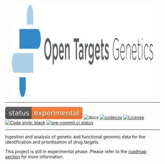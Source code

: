 
<p align="center">
  <img width="460" height="300" src="assets/Open_Targets_Genetics_Portal_Logo_v2_font.svg">
</p>
<style>
  .md-typeset h1,
  .md-content__button {
    display: none;
  }
</style>

---

[![status: experimental](https://github.com/GIScience/badges/raw/master/status/experimental.svg)](https://github.com/GIScience/badges#experimental)
![docs](https://github.com/opentargets/genetics_etl_python/actions/workflows/docs.yaml/badge.svg)
[![codecov](https://codecov.io/gh/opentargets/genetics_etl_python/branch/main/graph/badge.svg?token=5ixzgu8KFP)](https://codecov.io/gh/opentargets/genetics_etl_python)
[![License](https://img.shields.io/badge/License-Apache_2.0-blue.svg)](https://opensource.org/licenses/Apache-2.0)
[![Code style: black](https://img.shields.io/badge/code%20style-black-000000.svg)](https://github.com/psf/black)
[![pre-commit.ci status](https://results.pre-commit.ci/badge/github/opentargets/genetics_etl_python/main.svg)](https://results.pre-commit.ci/badge/github/opentargets/genetics_etl_python)

---

Ingestion and analysis of genetic and functional genomic data for the identification and prioritisation of drug targets.

This project is still in experimental phase. Please refer to the [roadmap section](./roadmap/) for more information.
